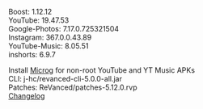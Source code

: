 Boost: 1.12.12  
YouTube: 19.47.53  
Google-Photos: 7.17.0.725321504  
Instagram: 367.0.0.43.89  
YouTube-Music: 8.05.51  
inshorts: 6.9.7  

Install [Microg](https://github.com/ReVanced/GmsCore/releases) for non-root YouTube and YT Music APKs  
CLI: j-hc/revanced-cli-5.0.0-all.jar  
Patches: ReVanced/patches-5.12.0.rvp  
[Changelog](https://github.com/ReVanced/revanced-patches/releases/tag/v5.12.0)  
